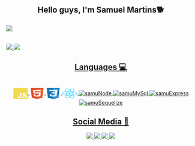 ## <p align="center"> Hello guys, I'm Samuel Martins🐕 </p>

<div>
    <img src="https://github.com/Samue1-Martins/Samue1-Martins/assets/125680404/818fc5aa-76da-4325-90a2-f092e5d939c0">
</div>

##

<div>
    <a href="https://github.com/Samue1-Martins">
    <img height="180em" src="https://github-readme-stats.vercel.app/api?username=Samue1-Martins&show_icons=true&theme=transparent&include_all_commits=false&count_private=true&title_color=C2D1D9&text_color=8B949E&bg_color=0D1117&icon_color=3EA6FF&border_color=30363D00"/>
    <img height="180em" src="https://github-readme-stats.vercel.app/api/top-langs/?username=Samue1-Martins&layout=compact&langs_count=7&title_color=C2D1D9&text_color=8B949E&bg_color=0D1117&icon_color=3EA6FF&border_color=30363D00"/>
</div>

##
<div  align="center">  
    <h2> Languages 💻 </h2>
</div>
 <div style="display: inline_block" align="center"><br>
  <img align="center" alt="samuJs" height="30" width="40" src="https://raw.githubusercontent.com/devicons/devicon/master/icons/javascript/javascript-plain.svg">
  <img align="center" alt="samuHTML" height="30" width="40" src="https://raw.githubusercontent.com/devicons/devicon/master/icons/html5/html5-original.svg">
  <img align="center" alt="samuCSS" height="30" width="40" src="https://raw.githubusercontent.com/devicons/devicon/master/icons/css3/css3-original.svg">
   <img align="center" alt="samuReact" height="30" width="40" src="https://raw.githubusercontent.com/devicons/devicon/master/icons/react/react-original.svg">
   <img align="center" alt="samuNode" height="30" width="40"
src="https://cdn.jsdelivr.net/gh/devicons/devicon/icons/nodejs/nodejs-original.svg" />
   <img align="center" alt="samuMySql" height="30" width="40"
src="https://cdn.jsdelivr.net/gh/devicons/devicon/icons/mysql/mysql-original.svg" />
   <img align="center" alt="samuExpress" height="30" width="40"
src="https://cdn.jsdelivr.net/gh/devicons/devicon/icons/express/express-original-wordmark.svg" />
   <img align="center" alt="samuSequelize" height="30" width="40"
src="https://cdn.jsdelivr.net/gh/devicons/devicon/icons/sequelize/sequelize-original.svg" />
</div>

##
<div  align="center">  
    <h2> Social Media 📱 </h2>
</div>
<div align="center"> 
  <a href="mailto:samuel30douglas@gmail.com">
      <img src="https://img.shields.io/badge/-Gmail-%23333?style=for-the-badge&logo=gmail&logoColor=white" target="_blank">
  </a>
  <a href="https://www.linkedin.com/in/samuel-martins-560a89266/" target="_blank">
      <img src="https://img.shields.io/badge/LinkedIn-0077B5?style=for-the-badge&logo=linkedin&logoColor=white">
  </a> 
  <a href="https://youtube.com/@geladosb?si=UgjEWfjy984S5CV0">
      <img src="https://img.shields.io/badge/YouTube-FF0000?style=for-the-badge&logo=youtube&logoColor=white">
    </a>
    <a href="https://www.instagram.com/samuel.martins___?igsh=MW1qZHJzNXNvZXVlbA==">
        <img src="https://img.shields.io/badge/Instagram-E4405F?style=for-the-badge&logo=instagram&logoColor=white">
    </a>
</div>

